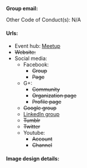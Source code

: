 **Group email:** 

Other Code of Conduct(s): N/A 

#### Urls:
  - Event hub: [Meetup](https://www.meetup.com/Bartlesville-User-Group/)
  - ~~Website:~~ 
  - Social media:
    - Facebook:
      - ~~Group~~
      - ~~Page~~
    - G+:
      - ~~Community~~
      - ~~Organization page~~
      - ~~Profile page~~
    - ~~Google group~~
    - [LinkedIn group](https://www.linkedin.com/groups/105849/profile)
    - ~~Tumblr~~
    - ~~Twitter~~
    - Youtube:
      - ~~Account~~
      - ~~Channel~~

#### Image design details:
